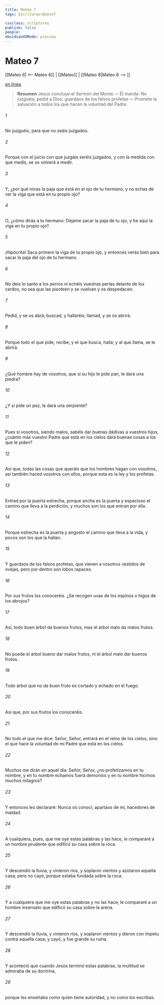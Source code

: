 ```yaml
---
title: Mateo 7
tags: Escrituras\NuevoT

cssclass: scriptures
publish: false
people:
obsidianUIMode: preview
---
```


# Mateo 7
[[Mateo 6| <-- Mateo 6]] | [[Mateo]] | [[Mateo 8|Mateo 8 --> ]]

[en línea](https://churchofjesuschrist.org/study/scriptures/nt/matt/7?lang=spa)

> __Resumen__
Jesús concluye el Sermón del Monte — Él manda: No juzguéis; pedid a Dios; guardaos de los falsos profetas — Promete la salvación a todos los que hacen la voluntad del Padre.

###### 1 
No juzguéis, para que no seáis juzgados.

###### 2 
Porque con el juicio con que juzgáis seréis juzgados, y con la medida con que medís, se os volverá a medir.

###### 3 
Y, ¿por qué miras la paja que está en el ojo de tu hermano, y no echas de ver la viga que está en tu propio ojo?

###### 4 
O, ¿cómo dirás a tu hermano: Déjame sacar la paja de tu ojo, y he aquí la viga en tu propio ojo?

###### 5 
¡Hipócrita! Saca primero la viga de tu propio ojo, y entonces verás bien para sacar la paja del ojo de tu hermano.

###### 6 
No deis lo santo a los perros ni echéis vuestras perlas delante de los cerdos, no sea que las pisoteen y se vuelvan y os despedacen.

###### 7 
Pedid, y se os dará; buscad, y hallaréis; llamad, y se os abrirá.

###### 8 
Porque todo el que pide, recibe; y el que busca, halla; y al que llama, se le abrirá.

###### 9 
¿Qué hombre hay de vosotros, que si su hijo le pide pan, le dará una piedra?

###### 10 
¿Y si  pide un pez, le dará una serpiente?

###### 11 
Pues si vosotros, siendo malos, sabéis dar buenas dádivas a vuestros hijos, ¿cuánto más vuestro Padre que está en los cielos dará buenas cosas a los que le piden?

###### 12 
Así que, todas las cosas que queráis que los hombres hagan con vosotros, así también haced vosotros con ellos, porque esta es la ley y los profetas.

###### 13 
Entrad por la puerta estrecha, porque ancha es la puerta y espacioso el camino que lleva a la perdición, y muchos son los que entran por ella.

###### 14 
Porque estrecha es la puerta y angosto el camino que lleva a la vida, y pocos son los que la hallan.

###### 15 
Y guardaos de los falsos profetas, que vienen a vosotros vestidos de ovejas, pero por dentro son lobos rapaces.

###### 16 
Por sus frutos los conoceréis. ¿Se recogen uvas de los espinos o higos de los abrojos?

###### 17 
Así, todo buen árbol da buenos frutos, mas el árbol malo da malos frutos.

###### 18 
No puede el árbol bueno dar malos frutos, ni el árbol malo dar buenos frutos.

###### 19 
Todo árbol que no da buen fruto es cortado y echado en el fuego.

###### 20 
Así que, por sus frutos los conoceréis.

###### 21 
No todo el que me dice: Señor, Señor, entrará en el reino de los cielos, sino el que hace la voluntad de mi Padre que está en los cielos.

###### 22 
Muchos me dirán en aquel día: Señor, Señor, ¿no profetizamos en tu nombre, y en tu nombre echamos fuera demonios y en tu nombre hicimos muchos milagros?

###### 23 
Y entonces les declararé: Nunca os conocí; apartaos de mí, hacedores de maldad.

###### 24 
A cualquiera, pues, que me oye estas palabras y las hace, le compararé a un hombre prudente que edificó su casa sobre la roca.

###### 25 
Y descendió la lluvia, y vinieron ríos, y soplaron vientos y azotaron aquella casa; pero no cayó, porque estaba fundada sobre la roca.

###### 26 
Y a cualquiera que me oye estas palabras y no las hace, le compararé a un hombre insensato que edificó su casa sobre la arena.

###### 27 
Y descendió la lluvia, y vinieron ríos, y soplaron vientos y dieron con ímpetu contra aquella casa; y cayó, y fue grande su ruina.

###### 28 
Y aconteció que cuando Jesús terminó estas palabras, la multitud se admiraba de su doctrina,

###### 29 
porque les enseñaba como quien tiene autoridad, y no como los escribas.

